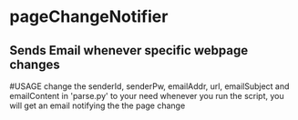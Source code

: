 # pageChangeNotifier
Sends Email whenever specific webpage changes
----
#USAGE
change the senderId, senderPw, emailAddr, url, emailSubject and emailContent in 'parse.py' to your need
whenever you run the script, you will get an email notifying the the page change
